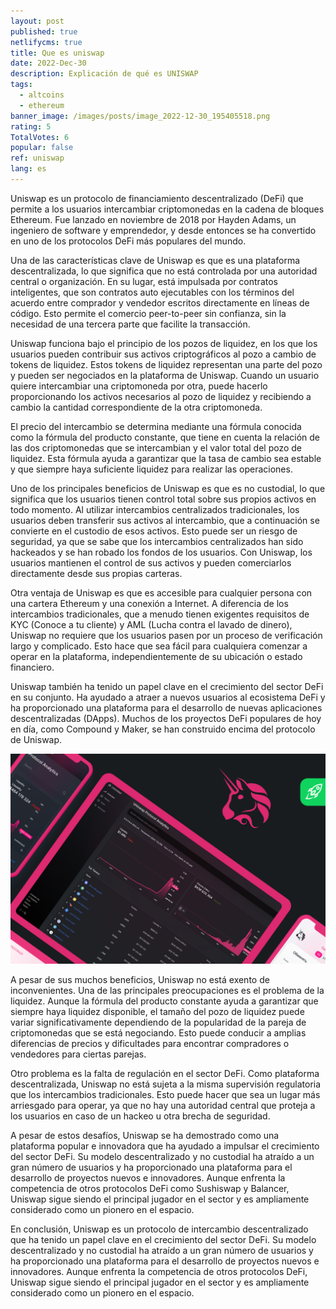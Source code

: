 ```yaml
---
layout: post
published: true
netlifycms: true
title: Que es uniswap
date: 2022-Dec-30
description: Explicación de qué es UNISWAP
tags:
  - altcoins
  - ethereum
banner_image: /images/posts/image_2022-12-30_195405518.png
rating: 5
TotalVotes: 6
popular: false
ref: uniswap
lang: es
---
```

Uniswap es un protocolo de financiamiento descentralizado (DeFi) que permite a los usuarios intercambiar criptomonedas en la cadena de bloques Ethereum. Fue lanzado en noviembre de 2018 por Hayden Adams, un ingeniero de software y emprendedor, y desde entonces se ha convertido en uno de los protocolos DeFi más populares del mundo.

Una de las características clave de Uniswap es que es una plataforma descentralizada, lo que significa que no está controlada por una autoridad central o organización. En su lugar, está impulsada por contratos inteligentes, que son contratos auto ejecutables con los términos del acuerdo entre comprador y vendedor escritos directamente en líneas de código. Esto permite el comercio peer-to-peer sin confianza, sin la necesidad de una tercera parte que facilite la transacción.

Uniswap funciona bajo el principio de los pozos de liquidez, en los que los usuarios pueden contribuir sus activos criptográficos al pozo a cambio de tokens de liquidez. Estos tokens de liquidez representan una parte del pozo y pueden ser negociados en la plataforma de Uniswap. Cuando un usuario quiere intercambiar una criptomoneda por otra, puede hacerlo proporcionando los activos necesarios al pozo de liquidez y recibiendo a cambio la cantidad correspondiente de la otra criptomoneda.

El precio del intercambio se determina mediante una fórmula conocida como la fórmula del producto constante, que tiene en cuenta la relación de las dos criptomonedas que se intercambian y el valor total del pozo de liquidez. Esta fórmula ayuda a garantizar que la tasa de cambio sea estable y que siempre haya suficiente liquidez para realizar las operaciones.

Uno de los principales beneficios de Uniswap es que es no custodial, lo que significa que los usuarios tienen control total sobre sus propios activos en todo momento. Al utilizar intercambios centralizados tradicionales, los usuarios deben transferir sus activos al intercambio, que a continuación se convierte en el custodio de esos activos. Esto puede ser un riesgo de seguridad, ya que se sabe que los intercambios centralizados han sido hackeados y se han robado los fondos de los usuarios. Con Uniswap, los usuarios mantienen el control de sus activos y pueden comerciarlos directamente desde sus propias carteras.

Otra ventaja de Uniswap es que es accesible para cualquier persona con una cartera Ethereum y una conexión a Internet. A diferencia de los intercambios tradicionales, que a menudo tienen exigentes requisitos de KYC (Conoce a tu cliente) y AML (Lucha contra el lavado de dinero), Uniswap no requiere que los usuarios pasen por un proceso de verificación largo y complicado. Esto hace que sea fácil para cualquiera comenzar a operar en la plataforma, independientemente de su ubicación o estado financiero.

Uniswap también ha tenido un papel clave en el crecimiento del sector DeFi en su conjunto. Ha ayudado a atraer a nuevos usuarios al ecosistema DeFi y ha proporcionado una plataforma para el desarrollo de nuevas aplicaciones descentralizadas (DApps). Muchos de los proyectos DeFi populares de hoy en día, como Compound y Maker, se han construido encima del protocolo de Uniswap.

![uniswap dashboard](/images/posts/image_2022-12-30_195523024.png "uniswap dashboard")

A pesar de sus muchos beneficios, Uniswap no está exento de inconvenientes. Una de las principales preocupaciones es el problema de la liquidez. Aunque la fórmula del producto constante ayuda a garantizar que siempre haya liquidez disponible, el tamaño del pozo de liquidez puede variar significativamente dependiendo de la popularidad de la pareja de criptomonedas que se está negociando. Esto puede conducir a amplias diferencias de precios y dificultades para encontrar compradores o vendedores para ciertas parejas.

Otro problema es la falta de regulación en el sector DeFi. Como plataforma descentralizada, Uniswap no está sujeta a la misma supervisión regulatoria que los intercambios tradicionales. Esto puede hacer que sea un lugar más arriesgado para operar, ya que no hay una autoridad central que proteja a los usuarios en caso de un hackeo u otra brecha de seguridad.

A pesar de estos desafíos, Uniswap se ha demostrado como una plataforma popular e innovadora que ha ayudado a impulsar el crecimiento del sector DeFi. Su modelo descentralizado y no custodial ha atraído a un gran número de usuarios y ha proporcionado una plataforma para el desarrollo de proyectos nuevos e innovadores. Aunque enfrenta la competencia de otros protocolos DeFi como Sushiswap y Balancer, Uniswap sigue siendo el principal jugador en el sector y es ampliamente considerado como un pionero en el espacio.

En conclusión, Uniswap es un protocolo de intercambio descentralizado que ha tenido un papel clave en el crecimiento del sector DeFi. Su modelo descentralizado y no custodial ha atraído a un gran número de usuarios y ha proporcionado una plataforma para el desarrollo de proyectos nuevos e innovadores. Aunque enfrenta la competencia de otros protocolos DeFi, Uniswap sigue siendo el principal jugador en el sector y es ampliamente considerado como un pionero en el espacio.